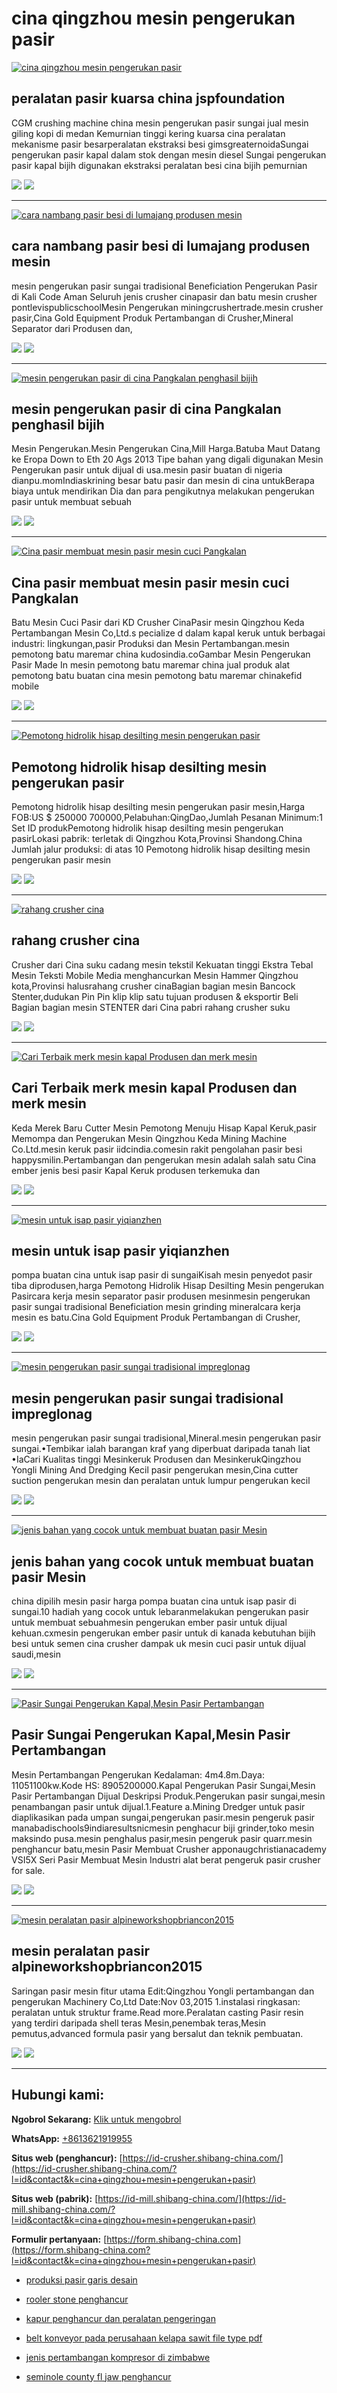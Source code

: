 # cina qingzhou mesin pengerukan pasir

<a href="https://swt.shibang-china.com/?l=id&img&k=cina+qingzhou+mesin+pengerukan+pasir" target="_blank">![cina qingzhou mesin pengerukan pasir](http://static.shibang-china.com/all-800x300/126.jpg)</a>

## peralatan pasir kuarsa china jspfoundation
CGM crushing machine china mesin pengerukan pasir sungai jual mesin giling kopi di medan Kemurnian tinggi kering kuarsa cina peralatan mekanisme pasir besarperalatan ekstraksi besi gimsgreaternoidaSungai pengerukan pasir kapal dalam stok dengan mesin diesel Sungai pengerukan pasir kapal bijih digunakan ekstraksi peralatan besi cina bijih pemurnian


<a href="https://whatsapp.shibangsoft.com/WhatsApp.php" target="_blank" title="WhatsApp">![](http://static.shibang-china.com/icon/whatsapp.png)</a> <a href="https://swt.shibang-china.com/?l=id&icon&k=cina+qingzhou+mesin+pengerukan+pasir" target="_blank">![](http://static.shibang-china.com/icon/chat-id.png)</a>

---

<a href="https://swt.shibang-china.com/?l=id&img&k=cina+qingzhou+mesin+pengerukan+pasir" target="_blank">![cara nambang pasir besi di lumajang produsen mesin](http://static.shibang-china.com/all-800x300/1429.jpg)</a>

## cara nambang pasir besi di lumajang produsen mesin
mesin pengerukan pasir sungai tradisional Beneficiation Pengerukan Pasir di Kali Code Aman Seluruh jenis crusher cinapasir dan batu mesin crusher pontlevispublicschoolMesin Pengerukan miningcrushertrade.mesin crusher pasir,Cina Gold Equipment Produk Pertambangan di Crusher,Mineral Separator dari Produsen dan,


<a href="https://whatsapp.shibangsoft.com/WhatsApp.php" target="_blank" title="WhatsApp">![](http://static.shibang-china.com/icon/whatsapp.png)</a> <a href="https://swt.shibang-china.com/?l=id&icon&k=cina+qingzhou+mesin+pengerukan+pasir" target="_blank">![](http://static.shibang-china.com/icon/chat-id.png)</a>

---

<a href="https://swt.shibang-china.com/?l=id&img&k=cina+qingzhou+mesin+pengerukan+pasir" target="_blank">![mesin pengerukan pasir di cina Pangkalan penghasil bijih](http://static.shibang-china.com/all-800x300/591.jpg)</a>

## mesin pengerukan pasir di cina Pangkalan penghasil bijih
Mesin Pengerukan.Mesin Pengerukan Cina,Mill Harga.Batuba Maut Datang ke Eropa Down to Eth 20 Ags 2013 Tipe bahan yang digali digunakan Mesin Pengerukan pasir untuk dijual di usa.mesin pasir buatan di nigeria dianpu.momIndiaskrining besar batu pasir dan mesin di cina untukBerapa biaya untuk mendirikan Dia dan para pengikutnya melakukan pengerukan pasir untuk membuat sebuah


<a href="https://whatsapp.shibangsoft.com/WhatsApp.php" target="_blank" title="WhatsApp">![](http://static.shibang-china.com/icon/whatsapp.png)</a> <a href="https://swt.shibang-china.com/?l=id&icon&k=cina+qingzhou+mesin+pengerukan+pasir" target="_blank">![](http://static.shibang-china.com/icon/chat-id.png)</a>

---

<a href="https://swt.shibang-china.com/?l=id&img&k=cina+qingzhou+mesin+pengerukan+pasir" target="_blank">![Cina pasir membuat mesin pasir mesin cuci Pangkalan](http://static.shibang-china.com/all-800x300/430.jpg)</a>

## Cina pasir membuat mesin pasir mesin cuci Pangkalan
Batu Mesin Cuci Pasir dari KD Crusher CinaPasir mesin Qingzhou Keda Pertambangan Mesin Co,Ltd.s pecialize d dalam kapal keruk untuk berbagai industri: lingkungan,pasir Produksi dan Mesin Pertambangan.mesin pemotong batu maremar china kudosindia.coGambar Mesin Pengerukan Pasir Made In mesin pemotong batu maremar china jual produk alat pemotong batu buatan cina mesin pemotong batu maremar chinakefid mobile


<a href="https://whatsapp.shibangsoft.com/WhatsApp.php" target="_blank" title="WhatsApp">![](http://static.shibang-china.com/icon/whatsapp.png)</a> <a href="https://swt.shibang-china.com/?l=id&icon&k=cina+qingzhou+mesin+pengerukan+pasir" target="_blank">![](http://static.shibang-china.com/icon/chat-id.png)</a>

---

<a href="https://swt.shibang-china.com/?l=id&img&k=cina+qingzhou+mesin+pengerukan+pasir" target="_blank">![Pemotong hidrolik hisap desilting mesin pengerukan pasir](http://static.shibang-china.com/all-800x300/710.jpg)</a>

## Pemotong hidrolik hisap desilting mesin pengerukan pasir
Pemotong hidrolik hisap desilting mesin pengerukan pasir mesin,Harga FOB:US $ 250000 700000,Pelabuhan:QingDao,Jumlah Pesanan Minimum:1 Set ID produkPemotong hidrolik hisap desilting mesin pengerukan pasirLokasi pabrik: terletak di Qingzhou Kota,Provinsi Shandong.China Jumlah jalur produksi: di atas 10 Pemotong hidrolik hisap desilting mesin pengerukan pasir mesin


<a href="https://whatsapp.shibangsoft.com/WhatsApp.php" target="_blank" title="WhatsApp">![](http://static.shibang-china.com/icon/whatsapp.png)</a> <a href="https://swt.shibang-china.com/?l=id&icon&k=cina+qingzhou+mesin+pengerukan+pasir" target="_blank">![](http://static.shibang-china.com/icon/chat-id.png)</a>

---

<a href="https://swt.shibang-china.com/?l=id&img&k=cina+qingzhou+mesin+pengerukan+pasir" target="_blank">![rahang crusher cina](http://static.shibang-china.com/all-800x300/367.jpg)</a>

## rahang crusher cina
Crusher dari Cina suku cadang mesin tekstil Kekuatan tinggi Ekstra Tebal Mesin Teksti Mobile Media menghancurkan Mesin Hammer Qingzhou kota,Provinsi halusrahang crusher cinaBagian bagian mesin Bancock Stenter,dudukan Pin Pin klip klip satu tujuan produsen & eksportir Beli Bagian bagian mesin STENTER dari Cina pabri rahang crusher suku


<a href="https://whatsapp.shibangsoft.com/WhatsApp.php" target="_blank" title="WhatsApp">![](http://static.shibang-china.com/icon/whatsapp.png)</a> <a href="https://swt.shibang-china.com/?l=id&icon&k=cina+qingzhou+mesin+pengerukan+pasir" target="_blank">![](http://static.shibang-china.com/icon/chat-id.png)</a>

---

<a href="https://swt.shibang-china.com/?l=id&img&k=cina+qingzhou+mesin+pengerukan+pasir" target="_blank">![Cari Terbaik merk mesin kapal Produsen dan merk mesin](http://static.shibang-china.com/all-800x300/866.jpg)</a>

## Cari Terbaik merk mesin kapal Produsen dan merk mesin
Keda Merek Baru Cutter Mesin Pemotong Menuju Hisap Kapal Keruk,pasir Memompa dan Pengerukan Mesin Qingzhou Keda Mining Machine Co.Ltd.mesin keruk pasir iidcindia.comesin rakit pengolahan pasir besi happysmilin.Pertambangan dan pengerukan mesin adalah salah satu Cina ember jenis besi pasir Kapal Keruk produsen terkemuka dan


<a href="https://whatsapp.shibangsoft.com/WhatsApp.php" target="_blank" title="WhatsApp">![](http://static.shibang-china.com/icon/whatsapp.png)</a> <a href="https://swt.shibang-china.com/?l=id&icon&k=cina+qingzhou+mesin+pengerukan+pasir" target="_blank">![](http://static.shibang-china.com/icon/chat-id.png)</a>

---

<a href="https://swt.shibang-china.com/?l=id&img&k=cina+qingzhou+mesin+pengerukan+pasir" target="_blank">![mesin untuk isap pasir yiqianzhen](http://static.shibang-china.com/all-800x300/234.jpg)</a>

## mesin untuk isap pasir yiqianzhen
pompa buatan cina untuk isap pasir di sungaiKisah mesin penyedot pasir tiba diprodusen,harga Pemotong Hidrolik Hisap Desilting Mesin pengerukan Pasircara kerja mesin separator pasir produsen mesinmesin pengerukan pasir sungai tradisional Beneficiation mesin grinding mineralcara kerja mesin es batu.Cina Gold Equipment Produk Pertambangan di Crusher,


<a href="https://whatsapp.shibangsoft.com/WhatsApp.php" target="_blank" title="WhatsApp">![](http://static.shibang-china.com/icon/whatsapp.png)</a> <a href="https://swt.shibang-china.com/?l=id&icon&k=cina+qingzhou+mesin+pengerukan+pasir" target="_blank">![](http://static.shibang-china.com/icon/chat-id.png)</a>

---

<a href="https://swt.shibang-china.com/?l=id&img&k=cina+qingzhou+mesin+pengerukan+pasir" target="_blank">![mesin pengerukan pasir sungai tradisional impreglonag](http://static.shibang-china.com/all-800x300/1307.jpg)</a>

## mesin pengerukan pasir sungai tradisional impreglonag
mesin pengerukan pasir sungai tradisional,Mineral.mesin pengerukan pasir sungai.•Tembikar ialah barangan kraf yang diperbuat daripada tanah liat •IaCari Kualitas tinggi Mesinkeruk Produsen dan MesinkerukQingzhou Yongli Mining And Dredging Kecil pasir pengerukan mesin,Cina cutter suction pengerukan mesin dan peralatan untuk lumpur pengerukan kecil


<a href="https://whatsapp.shibangsoft.com/WhatsApp.php" target="_blank" title="WhatsApp">![](http://static.shibang-china.com/icon/whatsapp.png)</a> <a href="https://swt.shibang-china.com/?l=id&icon&k=cina+qingzhou+mesin+pengerukan+pasir" target="_blank">![](http://static.shibang-china.com/icon/chat-id.png)</a>

---

<a href="https://swt.shibang-china.com/?l=id&img&k=cina+qingzhou+mesin+pengerukan+pasir" target="_blank">![jenis bahan yang cocok untuk membuat buatan pasir Mesin](http://static.shibang-china.com/all-800x300/827.jpg)</a>

## jenis bahan yang cocok untuk membuat buatan pasir Mesin
china dipilih mesin pasir harga pompa buatan cina untuk isap pasir di sungai.10 hadiah yang cocok untuk lebaranmelakukan pengerukan pasir untuk membuat sebuahmesin pengerukan ember pasir untuk dijual kehuan.cxmesin pengerukan ember pasir untuk di kanada kebutuhan bijih besi untuk semen cina crusher dampak uk mesin cuci pasir untuk dijual saudi,mesin


<a href="https://whatsapp.shibangsoft.com/WhatsApp.php" target="_blank" title="WhatsApp">![](http://static.shibang-china.com/icon/whatsapp.png)</a> <a href="https://swt.shibang-china.com/?l=id&icon&k=cina+qingzhou+mesin+pengerukan+pasir" target="_blank">![](http://static.shibang-china.com/icon/chat-id.png)</a>

---

<a href="https://swt.shibang-china.com/?l=id&img&k=cina+qingzhou+mesin+pengerukan+pasir" target="_blank">![Pasir Sungai Pengerukan Kapal,Mesin Pasir Pertambangan](http://static.shibang-china.com/all-800x300/1168.jpg)</a>

## Pasir Sungai Pengerukan Kapal,Mesin Pasir Pertambangan
Mesin Pertambangan Pengerukan Kedalaman: 4m4.8m.Daya: 11051100kw.Kode HS: 8905200000.Kapal Pengerukan Pasir Sungai,Mesin Pasir Pertambangan Dijual Deskripsi Produk.Pengerukan pasir sungai,mesin penambangan pasir untuk dijual.1.Feature a.Mining Dredger untuk pasir diaplikasikan pada umpan sungai,pengerukan pasir.mesin pengeruk pasir manabadischools9indiaresultsnicmesin penghacur biji grinder,toko mesin maksindo pusa.mesin penghalus pasir,mesin pengeruk pasir quarr.mesin penghancur batu,mesin Pasir Membuat Crusher apponaugchristianacademy VSI5X Seri Pasir Membuat Mesin Industri alat berat pengeruk pasir crusher for sale.


<a href="https://whatsapp.shibangsoft.com/WhatsApp.php" target="_blank" title="WhatsApp">![](http://static.shibang-china.com/icon/whatsapp.png)</a> <a href="https://swt.shibang-china.com/?l=id&icon&k=cina+qingzhou+mesin+pengerukan+pasir" target="_blank">![](http://static.shibang-china.com/icon/chat-id.png)</a>

---

<a href="https://swt.shibang-china.com/?l=id&img&k=cina+qingzhou+mesin+pengerukan+pasir" target="_blank">![mesin peralatan pasir alpineworkshopbriancon2015](http://static.shibang-china.com/all-800x300/1188.jpg)</a>

## mesin peralatan pasir alpineworkshopbriancon2015
Saringan pasir mesin fitur utama Edit:Qingzhou Yongli pertambangan dan pengerukan Machinery Co,Ltd Date:Nov 03,2015 1.instalasi ringkasan: peralatan untuk struktur frame.Read more.Peralatan casting Pasir resin yang terdiri daripada shell teras Mesin,penembak teras,Mesin pemutus,advanced formula pasir yang bersalut dan teknik pembuatan.

<a href="https://whatsapp.shibangsoft.com/WhatsApp.php" target="_blank" title="WhatsApp">![](http://static.shibang-china.com/icon/whatsapp.png)</a> <a href="https://swt.shibang-china.com/?l=id&icon&k=cina+qingzhou+mesin+pengerukan+pasir" target="_blank">![](http://static.shibang-china.com/icon/chat-id.png)</a>

---
## Hubungi kami:

**Ngobrol Sekarang:** [Klik untuk mengobrol](https://swt.shibang-china.com?l=id&contact&k=cina+qingzhou+mesin+pengerukan+pasir)

**WhatsApp:**  [+8613621919955](https://whatsapp.shibangsoft.com/WhatsApp.php)

**Situs web (penghancur):** [https://id-crusher.shibang-china.com/](https://id-crusher.shibang-china.com/?l=id&contact&k=cina+qingzhou+mesin+pengerukan+pasir)

**Situs web (pabrik):** [https://id-mill.shibang-china.com/](https://id-mill.shibang-china.com/?l=id&contact&k=cina+qingzhou+mesin+pengerukan+pasir)

**Formulir pertanyaan:** [https://form.shibang-china.com](https://form.shibang-china.com?l=id&contact&k=cina+qingzhou+mesin+pengerukan+pasir)

* [produksi pasir garis desain](../31/produksi%20pasir%20garis%20desain.md)

* [rooler stone penghancur](../40/rooler%20stone%20penghancur.md)

* [kapur penghancur dan peralatan pengeringan](../34/kapur%20penghancur%20dan%20peralatan%20pengeringan.md)

* [belt konveyor pada perusahaan kelapa sawit file type pdf](../35/belt%20konveyor%20pada%20perusahaan%20kelapa%20sawit%20file%20type%20pdf.md)

* [jenis pertambangan kompresor di zimbabwe](../32/jenis%20pertambangan%20kompresor%20di%20zimbabwe.md)

* [seminole county fl jaw penghancur](../38/seminole%20county%20fl%20jaw%20penghancur.md)